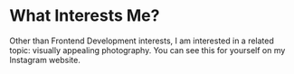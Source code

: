 # What Interests Me?

Other than Frontend Development interests, I am interested in a related topic: visually appealing photography. You can see this for yourself on my Instagram website.